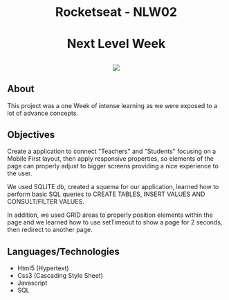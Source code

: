 
<h1 align="center">Rocketseat - NLW02</h1>

<h1 align="center"><b>Next Level Week</b></h1>

<h2 align="center">
    <img src="https://ik.imagekit.io/cnbmdh4b9w/2_-_NLW__02_-_1400x900_Aqodz7lQH.jpg">
</h2>


## About
This project was a one Week of intense learning as we were exposed to a lot of advance concepts.

## Objectives
Create a application to connect "Teachers" and "Students" focusing on a Mobile First layout, then apply responsive properties, so elements of the page can properly adjust to bigger screens providing a nice experience to the user. 

We used SQLITE db, created a squema for our application, learned how to perform basic SQL queries to CREATE TABLES, INSERT VALUES AND CONSULT/FILTER VALUES. 

In addition, we used GRID areas to properly position elements within the page and we learned how to use setTimeout to show a page for 2 seconds, then redirect to another page.

## Languages/Technologies
- Html5 (Hypertext)
- Css3 (Cascading Style Sheet)
- Javascript
- SQL











